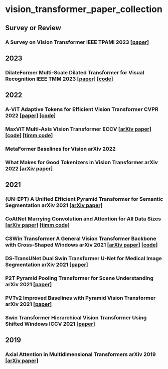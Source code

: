 # vision_transformer_paper_collection

## Survey or Review
### A Survey on Vision Transformer IEEE TPAMI 2023 [[paper]](https://ieeexplore.ieee.org/document/9716741)

## 2023
### DilateFormer Multi-Scale Dilated Transformer for Visual Recognition IEEE TMM 2023 [[paper]](https://arxiv.org/abs/2302.01791) [[code]](https://github.com/JIAOJIAYUASD/dilateformer)

## 2022
### A-ViT Adaptive Tokens for Efficient Vision Transformer CVPR 2022 [[paper]](https://openaccess.thecvf.com/content/CVPR2022/html/Yin_A-ViT_Adaptive_Tokens_for_Efficient_Vision_Transformer_CVPR_2022_paper.html) [[code]](https://github.com/NVlabs/A-ViT)
### MaxViT Multi-Axis Vision Transformer ECCV [[arXiv paper]](https://arxiv.org/abs/2204.01697) [[code]](https://github.com/google-research/maxvit) [[timm code]](https://github.com/rwightman/pytorch-image-models)
### MetaFormer Baselines for Vision arXiv 2022
### What Makes for Good Tokenizers in Vision Transformer arXiv 2022 [[arXiv paper]](https://arxiv.org/abs/2212.11115)

## 2021
### (UN-EPT) A Unified Efficient Pyramid Transformer for Semantic Segmentation arXiv 2021 [[arXiv paper]](https://arxiv.org/abs/2107.14209)
### CoAtNet Marrying Convolution and Attention for All Data Sizes [[arXiv paper]](https://arxiv.org/abs/2106.04803) [[timm code]](https://github.com/rwightman/pytorch-image-models)
### CSWin Transformer A General Vision Transformer Backbone with Cross-Shaped Windows arXiv 2021 [[arXiv paper]](https://arxiv.org/abs/2107.00652) [[code]](https://github.com/microsoft/CSWin-Transformer)
### DS-TransUNet Dual Swin Transformer U-Net for Medical Image Segmentation arXiv 2021 [[paper]]()
### P2T Pyramid Pooling Transformer for Scene Understanding arXiv 2021 [[paper]]()
### PVTv2 Improved Baselines with Pyramid Vision Transformer arXiv 2021 [[paper]]()
### Swin Transformer Hierarchical Vision Transformer Using Shifted Windows ICCV 2021 [[paper]]()

## 2019
### Axial Attention in Multidimensional Transformers arXiv 2019 [[arXiv paper]](https://arxiv.org/abs/1912.12180)
